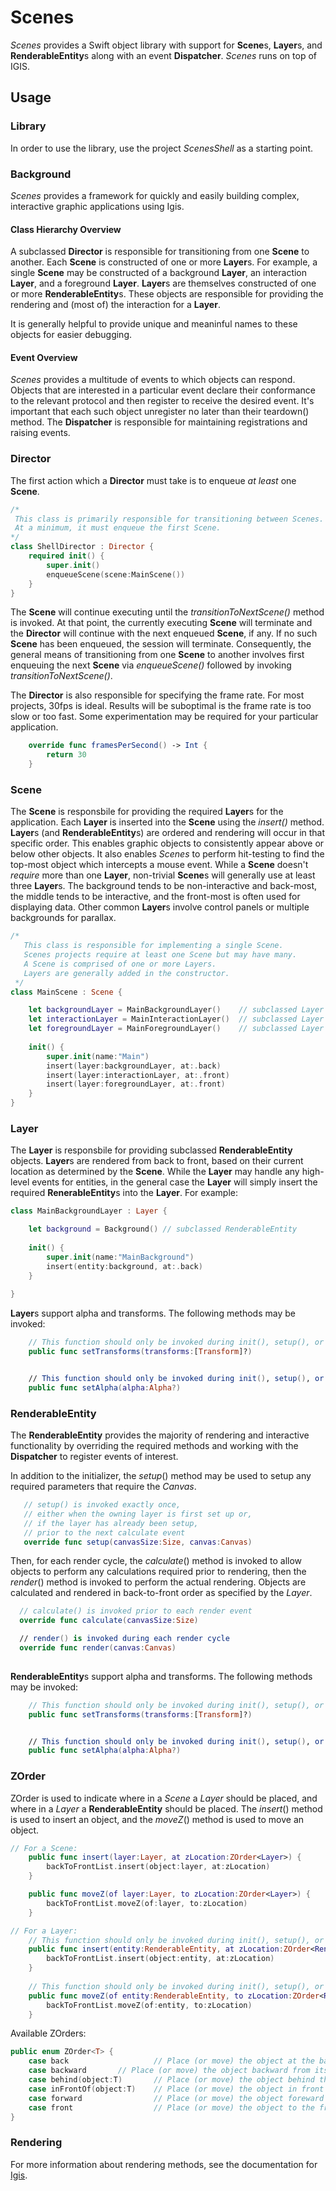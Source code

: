 # Scenes
_Scenes_ provides a Swift object library with support for **Scene**s, **Layer**s, and **RenderableEntity**s along with an event **Dispatcher**.  _Scenes_ runs on top of IGIS.

## Usage

### Library
In order to use the library, use the project _ScenesShell_ as a starting point.

### Background
_Scenes_ provides a framework for quickly and easily building complex, interactive graphic applications using Igis.

#### Class Hierarchy Overview
A subclassed **Director** is responsible for transitioning from one **Scene** to another.  Each **Scene** is constructed of one or more **Layer**s.  For example, a single **Scene** may be constructed of a background **Layer**, an interaction **Layer**, and a foreground **Layer**.  **Layer**s are themselves constructed of one or more **RenderableEntity**s.  These objects are responsible for providing the rendering and (most of) the interaction for a **Layer**.

It is generally helpful to provide unique and meaninful names to these objects for easier debugging.

#### Event Overview
_Scenes_ provides a multitude of events to which objects can respond.  Objects that are interested in a particular event declare their conformance to the relevant protocol and then register to receive the desired event.  It's important that each such object unregister no later than their teardown() method.  The **Dispatcher** is responsible for maintaining registrations and raising events.

### Director
The first action which a **Director** must take is to enqueue _at least_ one **Scene**.
```swift
/*
 This class is primarily responsible for transitioning between Scenes.
 At a minimum, it must enqueue the first Scene.
*/
class ShellDirector : Director {
    required init() {
        super.init()
        enqueueScene(scene:MainScene())
    }
}
```
The **Scene** will continue executing until the *transitionToNextScene()* method is invoked. At that point, the currently executing **Scene** will terminate and the **Director** will continue with the next enqueued **Scene**, if any.  If no such **Scene** has been enqueued, the session will terminate.  Consequently, the general means of transitioning from one **Scene** to another involves first enqueuing the next **Scene** via *enqueueScene()* followed by invoking *transitionToNextScene()*.

The **Director** is also responsible for specifying the frame rate.  For most projects, 30fps is ideal.  Results will be suboptimal is the frame rate is too slow or too fast.  Some experimentation may be required for your particular application.

```swift
    override func framesPerSecond() -> Int {
        return 30
    }
```

### Scene
The **Scene** is responsbile for providing the required **Layer**s for the application.  Each **Layer** is inserted into the **Scene** using the _insert()_ method.  **Layer**s (and **RenderableEntity**s) are ordered and rendering will occur in that specific order.  This enables graphic objects to consistently appear above or below other objects.  It also enables _Scenes_ to perform hit-testing to find the top-most object which intercepts a mouse event.  While a **Scene** doesn't _require_ more than one **Layer**, non-trivial **Scene**s will generally use at least three **Layer**s.  The background tends to be non-interactive and back-most, the middle tends to be interactive, and the front-most is often used for displaying data.  Other common **Layer**s involve control panels or multiple backgrounds for parallax.

```swift
/*
   This class is responsible for implementing a single Scene.
   Scenes projects require at least one Scene but may have many.
   A Scene is comprised of one or more Layers.
   Layers are generally added in the constructor.
 */
class MainScene : Scene {

    let backgroundLayer = MainBackgroundLayer()    // subclassed Layer
    let interactionLayer = MainInteractionLayer()  // subclassed Layer
    let foregroundLayer = MainForegroundLayer()    // subclassed Layer
    
    init() {
        super.init(name:"Main")
        insert(layer:backgroundLayer, at:.back)
        insert(layer:interactionLayer, at:.front)
        insert(layer:foregroundLayer, at:.front)
    }
}
```


### Layer
The **Layer** is responsbile for providing subclassed **RenderableEntity** objects.  **Layer**s are rendered from back to front, based on their current location as determined by the **Scene**.  While the **Layer** may handle any high-level events for entities, in the general case the **Layer** will simply insert the required **RenerableEntity**s into the **Layer**.  For example:

```swift
class MainBackgroundLayer : Layer {

    let background = Background() // subclassed RenderableEntity
    
    init() {
        super.init(name:"MainBackground")
        insert(entity:background, at:.back)
    }
    
}
```

**Layer**s support alpha and transforms.  The following methods may be invoked:
```swift
    // This function should only be invoked during init(), setup(), or calculate()
    public func setTransforms(transforms:[Transform]?) 


    // This function should only be invoked during init(), setup(), or calculate()
    public func setAlpha(alpha:Alpha?) 
```

### RenderableEntity
The **RenderableEntity** provides the majority of rendering and interactive functionality by overriding
the required methods and working with the **Dispatcher** to register events of interest.

In addition to the initializer, the *setup*() method may be used to setup any required parameters that require
the *Canvas*.

```swift
   // setup() is invoked exactly once,
   // either when the owning layer is first set up or,
   // if the layer has already been setup,
   // prior to the next calculate event
   override func setup(canvasSize:Size, canvas:Canvas) 

```

Then, for each render cycle, the *calculate*() method is invoked to allow objects to perform any calculations
required prior to rendering, then the *render*() method is invoked to perform the actual rendering.
Objects are calculated and rendered in back-to-front order as specified by the *Layer*.

```swift
  // calculate() is invoked prior to each render event
  override func calculate(canvasSize:Size)

  // render() is invoked during each render cycle
  override func render(canvas:Canvas) 
	    
```

**RenderableEntity**s support alpha and transforms.  The following methods may be invoked:
```swift
    // This function should only be invoked during init(), setup(), or calculate()
    public func setTransforms(transforms:[Transform]?) 


    // This function should only be invoked during init(), setup(), or calculate()
    public func setAlpha(alpha:Alpha?) 

```


### ZOrder
ZOrder is used to indicate where in a *Scene* a *Layer* should be placed, and where in a *Layer* a **RenderableEntity** should be placed.  The _insert_() method is used to insert an object, and the _moveZ_() method is used to move an object.
```swift
// For a Scene:
    public func insert(layer:Layer, at zLocation:ZOrder<Layer>) {
        backToFrontList.insert(object:layer, at:zLocation)
    }

    public func moveZ(of layer:Layer, to zLocation:ZOrder<Layer>) {
        backToFrontList.moveZ(of:layer, to:zLocation)
    }

// For a Layer:
    // This function should only be invoked during init(), setup(), or calculate()
    public func insert(entity:RenderableEntity, at zLocation:ZOrder<RenderableEntity>) {
        backToFrontList.insert(object:entity, at:zLocation)
    }
    
    // This function should only be invoked during init(), setup(), or calculate()
    public func moveZ(of entity:RenderableEntity, to zLocation:ZOrder<RenderableEntity>) {
        backToFrontList.moveZ(of:entity, to:zLocation)
    }

```
Available ZOrders:
```swift
public enum ZOrder<T> {
    case back                   // Place (or move) the object at the back-most position
    case backward		// Place (or move) the object backward from its current position
    case behind(object:T)       // Place (or move) the object behind the specified object
    case inFrontOf(object:T)    // Place (or move) the object in front of the specified object
    case forward                // Place (or move) the object foreward from its current position
    case front	                // Place (or move) the object to the front-most position
}
```

### Rendering
For more information about rendering methods, see the documentation for [Igis](https://github.com/TheCoderMerlin/Igis).
